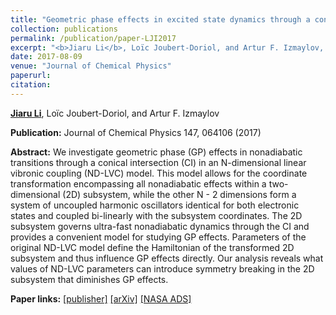 ```yaml
---
title: "Geometric phase effects in excited state dynamics through a conical intersection in large molecules: N-dimensional linear vibronic coupling model study"
collection: publications
permalink: /publication/paper-LJI2017
excerpt: "<b>Jiaru Li</b>, Loïc Joubert-Doriol, and Artur F. Izmaylov, 2017, <i>J. Chem. Phys.</i> 147, 064106 "
date: 2017-08-09
venue: "Journal of Chemical Physics"
paperurl: 
citation:
---
```


<ins><b>Jiaru Li</b></ins>, Loïc Joubert-Doriol, and Artur F. Izmaylov

<b>Publication:</b>  Journal of Chemical Physics 147, 064106 (2017)

<b>Abstract:</b>
We investigate geometric phase (GP) effects in nonadiabatic transitions through a conical intersection (CI) in an N-dimensional linear vibronic coupling (ND-LVC) model. This model allows for the coordinate transformation encompassing all nonadiabatic effects within a two-dimensional (2D) subsystem, while the other N - 2 dimensions form a system of uncoupled harmonic oscillators identical for both electronic states and coupled bi-linearly with the subsystem coordinates. The 2D subsystem governs ultra-fast nonadiabatic dynamics through the CI and provides a convenient model for studying GP effects. Parameters of the original ND-LVC model define the Hamiltonian of the transformed 2D subsystem and thus influence GP effects directly. Our analysis reveals what values of ND-LVC parameters can introduce symmetry breaking in the 2D subsystem that diminishes GP effects.

<b>Paper links:</b>  [[publisher]](https://doi.org/10.1063/1.4985925)  [[arXiv]](https://arxiv.org/abs/1707.08266)  [[NASA ADS]](https://ui.adsabs.harvard.edu/abs/2017JChPh.147f4106L/abstract)

